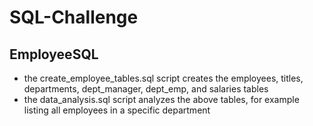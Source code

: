 # SQL-Challenge
## EmployeeSQL

- the create_employee_tables.sql script creates the employees, titles, departments, dept_manager, dept_emp, and salaries tables
- the data_analysis.sql script analyzes the above tables, for example listing all employees in a specific department

